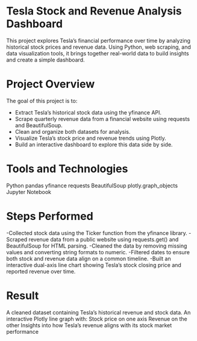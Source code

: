 # Tesla Stock and Revenue Analysis Dashboard
This project explores Tesla’s financial performance over time by analyzing historical stock prices and revenue data. Using Python, web scraping, and data visualization tools, it brings together real-world data to build    insights and create a simple dashboard.
# Project Overview
The goal of this project is to:
- Extract Tesla’s historical stock data using the yfinance API.
- Scrape quarterly revenue data from a financial website using requests and BeautifulSoup.
- Clean and organize both datasets for analysis.
- Visualize Tesla’s stock price and revenue trends using Plotly.
- Build an interactive dashboard to explore this data side by side.
# Tools and Technologies
Python
pandas
yfinance
requests
BeautifulSoup
plotly.graph_objects
Jupyter Notebook
#  Steps Performed
-Collected stock data using the Ticker function from the yfinance library.
-Scraped revenue data from a public website using requests.get() and BeautifulSoup for HTML parsing.
-Cleaned the data by removing missing values and converting string formats to numeric.
-Filtered dates to ensure both stock and revenue data align on a common timeline.
-Built an interactive dual-axis line chart showing Tesla’s stock closing price and reported revenue over time.
# Result
A cleaned dataset containing Tesla’s historical revenue and stock data.
An interactive Plotly line graph with:
Stock price on one axis
Revenue on the other
Insights into how Tesla’s revenue aligns with its stock market performance
